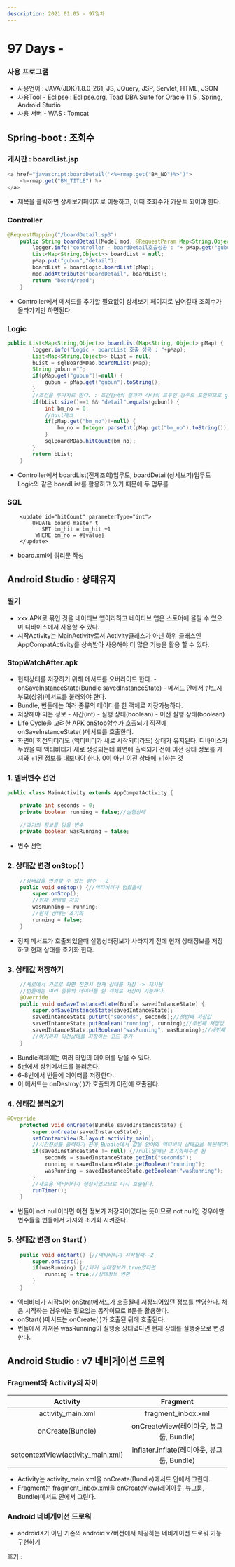 ```yaml
---
description: 2021.01.05 - 97일차
---
```


# 97 Days -

### 사용 프로그램

* 사용언어 : JAVA\(JDK\)1.8.0\_261, JS, JQuery, JSP, Servlet, HTML, JSON
* 사용Tool  - Eclipse : Eclipse.org, Toad DBA Suite for Oracle 11.5 , Spring, Android Studio
* 사용 서버 - WAS : Tomcat

## Spring-boot  : 조회수

### 게시판 : boardList.jsp

```javascript
<a href="javascript:boardDetail('<%=rmap.get("BM_NO")%>')">
    <%=rmap.get("BM_TITLE") %>
</a>
```

* 제목을 클릭하면 상세보기페이지로 이동하고, 이때 조회수가 카운트 되어야 한다.

### Controller

```java
@RequestMapping("/boardDetail.sp3")
	public String boardDetail(Model mod, @RequestParam Map<String,Object> pMap) {
		logger.info("controller - boardDetail호출성공 : "+ pMap.get("gubun"));
		List<Map<String,Object>> boardList = null;
		pMap.put("gubun","detail");
		boardList = boardLogic.boardList(pMap);
		mod.addAttribute("boardDetail", boardList);
		return "board/read";
	}
```

* Controller에서 메서드를 추가할 필요없이 상세보기 페이지로 넘어갈때 조회수가 올라가기만 하면된다.

### Logic

```java
public List<Map<String,Object>> boardList(Map<String, Object> pMap) {
		logger.info("Logic - boardList 호출 성공 : "+pMap);
		List<Map<String,Object>> bList = null;
		bList = sqlBoardMDao.boardMList(pMap);
		String gubun ="";
		if(pMap.get("gubun")!=null) {
			gubun = pMap.get("gubun").toString();
		}
		//조건을 두가지로 한다. : 조건검색의 결과가 하나의 로우인 경우도 포함되므로 gubun키값을 추가했따.
		if(bList.size()==1 && "detail".equals(gubun)) {
			int bm_no = 0;
			//null체크
			if(pMap.get("bm_no")!=null) {
				bm_no = Integer.parseInt(pMap.get("bm_no").toString());
			}
			sqlBoardMDao.hitCount(bm_no);
		}
		return bList;
	}
```

* Controller에서 boardList\(전체조회\)업무도, boardDetail\(상세보기\)업무도 Logic의 같은 boardList를 활용하고 있기 때문에 두 업무를 

### SQL

```markup
	<update id="hitCount" parameterType="int">
		UPDATE board_master_t
		   SET bm_hit = bm_hit +1
		 WHERE bm_no = #{value}
	</update>
```

* board.xml에 쿼리문 작성

## Android Studio : 상태유지

### 필기

* xxx.APK로 묶인 것을 네이티브 앱이라하고 네이티브 앱은 스토어에 올릴 수 있으며 디바이스에서 사용할 수 있다.
* 시작Activity는 MainActivity로서 Activity클래스가 아닌 하위 클래스인 AppCompatActivity를 상속받아 사용해야 더 많은 기능을 활용 할 수 있다.

### StopWatchAfter.apk

* 현재상태를 저장하기 위해 메서드를 오버라이드 한다. - onSaveInstanceState\(Bundle savedInstanceState\) - 메서드 안에서 반드시 부모\(상위\)메서드를 불러와야 한다.
* Bundle, 번들에는 여러 종류의 데이터를 한 객체로 저장가능하다.
* 저장해야 되는 정보 - 시간\(int\) - 실행 상태\(boolean\) - 이전 실행 상태\(boolean\)
* Life Cycle을 고려한 APK onStop함수가 호출되기 직전에 onSaveInstanceState\( \)메서드를 호출한다.
* 화면이 회전되더라도 \(액티비티가 새로 시작되더라도\) 상태가 유지된다. 디바이스가 누웠을 때 액티비티가 새로 생성되는데 화면에 출력되기 전에 이전 상태 정보를 가져와 +1된 정보를 내보내야 한다. 0이 아닌 이전 상태에 +1하는 것

### 1. 멤버변수 선언

```java
public class MainActivity extends AppCompatActivity {

    private int seconds = 0;
    private boolean running = false;//실행상태
    
    //과거의 정보를 담을 변수
    private boolean wasRunning = false;
```

* 변수 선언

### 2. 상태값 변경 onStop\( \)

```java
    //상태값을 변경할 수 있는 함수 --2
    public void onStop() {//액티비티가 멈췄을때
        super.onStop();
        //현재 상태를 저장
        wasRunning = running;
        //현재 상태는 초기화
        running = false;
    }
```

* 정지 메서드가 호출되었을때 실행상태정보가 사라지기 전에  현재 상태정보를 저장하고 현재 상태를 초기화 한다.

### 3. 상태값 저장하기

```java
    //세로에서 가로로 화면 전환시 현재 상태를 저장 -> 재사용
    //번들에는 여러 종류의 데이터를 한 객체로 저장이 가능하다.
    @Override
    public void onSaveInstanceState(Bundle savedIntanceState) {
        super.onSaveInstanceState(savedIntanceState);
        savedIntanceState.putInt("seconds", seconds);//첫번째 저장값
        savedIntanceState.putBoolean("running", running);//두번째 저장값
        savedIntanceState.putBoolean("wasRunning", wasRunning);//세번째 저장값
        //여기까지 이전상태를 저장하는 코드 추가 
    }
```

* Bundle객체에는 여러 타입의 데이터를 담을 수 있다.
* 5번에서 상위메서드롤 불러온다.
* 6-8번에서 번들에 데이터를 저장한다.
* 이 메서드는 onDestroy\( \)가 호출되기 이전에 호출된다.

### 4. 상태값 불러오기

```java
@Override
    protected void onCreate(Bundle savedInstanceState) {
        super.onCreate(savedInstanceState);
        setContentView(R.layout.activity_main);
        //시간정보를 출력하기 전에 Bundle에서 값을 얻어와 액티비티 상태값을 복원해야한다.--3
        if(savedInstanceState != null) {//null일때만 초기화해주면 됨
            seconds = savedInstanceState.getInt("seconds");
            running = savedInstanceState.getBoolean("running");
            wasRunning = savedInstanceState.getBoolean("wasRunning");
        }
        //새로운 액티비티가 생성되었으므로 다시 호출된다.
        runTimer();
    }
```

* 번들이 not null이라면 이전 정보가 저장되어있다는 뜻이므로 not null인 경우에만 변수들을 번들에서 가져와 초기화 시켜준다.

### 5. 상태값 변경 on Start\( \)

```java
    public void onStart() {//액티비티가 시작될때--2
        super.onStart();
        if(wasRunning) {//과거 상태정보가 true였다면
            running = true;//상태정보 변환
        }
    }
```

* 액티비티가 시작되어 onStrat메서드가 호출될때 저장되어있던 정보를 반영한다. 처음 시작하는 경우에는 필요없는 동작이므로 if문을 활용한다.
* onStart\( \)메서드는 onCreate\( \)가 호출된 뒤에 호출된다.
* 번들에서 가져온 wasRunning이 실행중 상태였다면 현재 상태를 실행중으로 변경한다.

## Android Studio : v7 네비게이션 드로워

### Fragment와 Activity의 차이

| Activity | Fragment |
| :---: | :---: |
| activity\_main.xml | fragment\_inbox.xml |
| onCreate\(Bundle\) | onCreateView\(레이아웃, 뷰그룹, Bundle\) |
| setcontextView\(activity\_main.xml\) | inflater.inflate\(레이아웃, 뷰그룹, Bundle\) |

* Activity는 activity\_main.xml을 onCreate\(Bundle\)메서드 안에서 그린다.
* Fragment는 fragment\_inbox.xml을 onCreateView\(레이아웃, 뷰그룹, Bundle\)메서드 안에서 그린다.

### Android 네비게이션 드로워

* androidX가 아닌 기존의 android v7버전에서 제공하는 네비게이션 드로워 기능 구현하기

후기 : 

